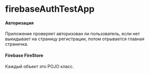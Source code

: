 # firebaseAuthTestApp

#### Авторизация
Приложение проверяет авторизован ли пользователь, если нет выкидывает на страницу регистрации, потом отрывается главная страничка.

#### Firebase FireStore
Каждый объект это POJO класс.
